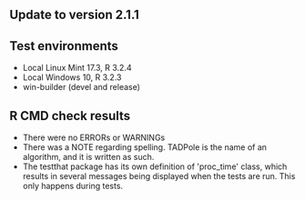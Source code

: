## Update to version 2.1.1

## Test environments
* Local Linux Mint 17.3, R 3.2.4
* Local Windows 10, R 3.2.3
* win-builder (devel and release)

## R CMD check results
* There were no ERRORs or WARNINGs
* There was a NOTE regarding spelling. TADPole is the name of an algorithm, and it is written as such.
* The testthat package has its own definition of 'proc_time' class, which results in several messages being displayed when the tests are run. This only happens during tests.
